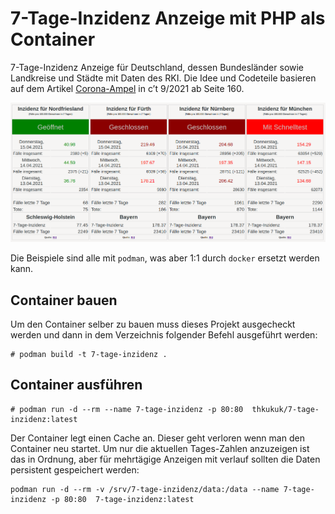 # 7-Tage-Inzidenz Anzeige mit PHP als Container

7-Tage-Inzidenz Anzeige für Deutschland, dessen Bundesländer sowie Landkreise
und Städte mit Daten des RKI. Die Idee und Codeteile basieren auf dem Artikel
[Corona-Ampel](https://ct.de/yw1c) in c’t 9/2021 ab Seite 160.


![Screenshot](Screenshot.png)


Die Beispiele sind alle mit `podman`, was aber 1:1 durch `docker` ersetzt werden kann.

## Container bauen

Um den Container selber zu bauen muss dieses Projekt ausgecheckt werden und
dann in dem Verzeichnis folgender Befehl ausgeführt werden:

```
# podman build -t 7-tage-inzidenz .
```

## Container ausführen

```
# podman run -d --rm --name 7-tage-inzidenz -p 80:80  thkukuk/7-tage-inzidenz:latest
```

Der Container legt einen Cache an. Dieser geht verloren wenn man den Container neu startet. Um nur die aktuellen Tages-Zahlen anzuzeigen ist das in Ordnung, aber für mehrtägige Anzeigen mit verlauf sollten die Daten persistent gespeichert werden:

```
podman run -d --rm -v /srv/7-tage-inzidenz/data:/data --name 7-tage-inzidenz -p 80:80  7-tage-inzidenz:latest
```
